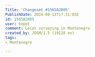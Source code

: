 ```yaml
---
Title: 'Changeset #156582805'
PublishDate: 2024-09-13T17:31:03Z
id: 156582805
user: hopet
comment: Local surveying in Montenegro
created_by: JOSM/1.5 (19128 en)
tags:
- Montenegro

---
```

